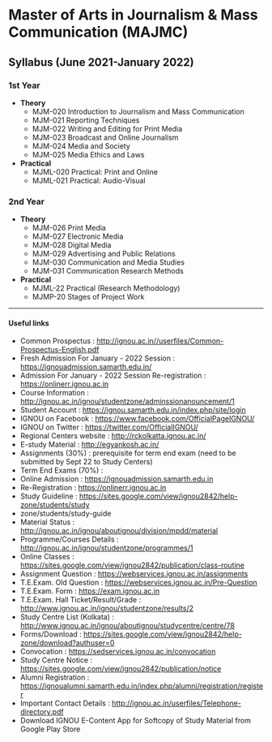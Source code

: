 # Master of Arts in Journalism & Mass Communication (MAJMC)

## Syllabus (June 2021-January 2022)

### 1st Year

+ **Theory**
  + MJM-020 Introduction to Journalism and Mass Communication
  + MJM-021 Reporting Techniques
  + MJM-022 Writing and Editing for Print Media
  + MJM-023 Broadcast and Online Journalism
  + MJM-024 Media and Society
  + MJM-025 Media Ethics and Laws
+ **Practical** 
  + MJML-020 Practical: Print and Online
  + MJML-021 Practical: Audio-Visual
  

### 2nd Year

+ **Theory**
  + MJM-026 Print Media
  + MJM-027 Electronic Media
  + MJM-028 Digital Media
  + MJM-029 Advertising and Public Relations
  + MJM-030 Communication and Media Studies
  + MJM-031 Communication Research Methods
+ **Practical** 
  + MJML-22 Practical (Research Methodology)
  + MJMP-20 Stages of Project Work

------------------------------------

#### Useful links

+ Common Prospectus : http://ignou.ac.in//userfiles/Common-Prospectus-English.pdf
+ Fresh Admission For January - 2022 Session : https://ignouadmission.samarth.edu.in/
+ Admission For January - 2022 Session Re-registration : https://onlinerr.ignou.ac.in
+ Course Information : http://ignou.ac.in/ignou/studentzone/adminssionanouncement/1
+ Student Account : https://ignou.samarth.edu.in/index.php/site/login
+ IGNOU on Facebook : https://www.facebook.com/OfficialPageIGNOU/
+ IGNOU on Twitter : https://twitter.com/OfficialIGNOU/
+ Regional Centers website : http://rckolkatta.ignou.ac.in/
+ E-study Material : http://egyankosh.ac.in/
+ Assignments (30%) : prerequisite for term end exam (need to be submitted by Sept 22 to Study Centers)
+ Term End Exams (70%) : 
+ Online Admission : https://ignouadmission.samarth.edu.in
+ Re-Registration : https://onlinerr.ignou.ac.in
+ Study Guideline : https://sites.google.com/view/ignou2842/help-zone/students/study
+ zone/students/study-guide
+ Material Status : http://ignou.ac.in/ignou/aboutignou/division/mpdd/material
+ Programme/Courses Details : http://ignou.ac.in/ignou/studentzone/programmes/1
+ Online Classes : https://sites.google.com/view/ignou2842/publication/class-routine
+ Assignment Question : https://webservices.ignou.ac.in/assignments
+ T.E.Exam. Old Question : https://webservices.ignou.ac.in/Pre-Question
+ T.E.Exam. Form : https://exam.ignou.ac.in
+ T.E.Exam. Hall Ticket/Result/Grade : http://www.ignou.ac.in/ignou/studentzone/results/2
+ Study Centre List (Kolkata) : http://www.ignou.ac.in/ignou/aboutignou/studycentre/centre/78
+ Forms/Download : https://sites.google.com/view/ignou2842/help-zone/download?authuser=0
+ Convocation : https://sedservices.ignou.ac.in/convocation
+ Study Centre Notice : https://sites.google.com/view/ignou2842/publication/notice
+ Alumni Registration : https://ignoualumni.samarth.edu.in/index.php/alumni/registration/register
+ Important Contact Details : http://ignou.ac.in/userfiles/Telephone-directory.pdf
+ Download IGNOU E-Content App for Softcopy of Study Material from Google Play Store


